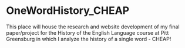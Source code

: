 # OneWordHistory_CHEAP
This place will house the research and website development of my final paper/project for the History of the English Language course at Pitt Greensburg in which I analyze the history of a single word - CHEAP!
